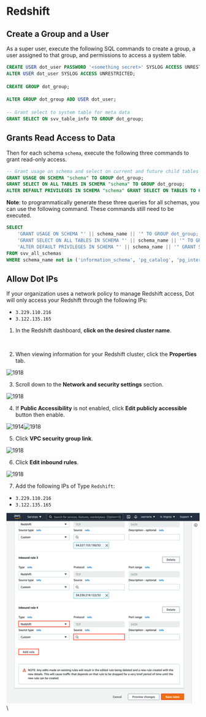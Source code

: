 # Redshift

## Create a Group and a User

As a super user, execute the following SQL commands to create a group, a user assigned to that group, and permissions to access a system table.

```sql
CREATE USER dot_user PASSWORD '<something secret>' SYSLOG ACCESS UNRESTRICTED;
ALTER USER dot_user SYSLOG ACCESS UNRESTRICTED;

CREATE GROUP dot_group;

ALTER GROUP dot_group ADD USER dot_user;

-- Grant select to system table for meta data
GRANT SELECT ON svv_table_info TO GROUP dot_group;
```



## Grants Read Access to Data

Then for each schema `schema`, execute the following three commands to grant read-only access.

```sql
-- Grant usage on schema and select on current and future child tables
GRANT USAGE ON SCHEMA "schema" TO GROUP dot_group;
GRANT SELECT ON ALL TABLES IN SCHEMA "schema" TO GROUP dot_group;
ALTER DEFAULT PRIVILEGES IN SCHEMA "schema" GRANT SELECT ON TABLES TO GROUP dot_group;
```



**Note**: to programmatically generate these three queries for all schemas, you can use the following command. These commands still need to be executed.

```sql
SELECT 
    'GRANT USAGE ON SCHEMA "' || schema_name || '" TO GROUP dot_group;' || '\n' ||
    'GRANT SELECT ON ALL TABLES IN SCHEMA "' || schema_name || '" TO GROUP dot_group;' || '\n' ||
    'ALTER DEFAULT PRIVILEGES IN SCHEMA "' || schema_name || '" GRANT SELECT ON TABLES TO GROUP dot_group;' AS single_schema_statement
FROM svv_all_schemas
WHERE schema_name not in ('information_schema', 'pg_catalog', 'pg_internal');
```

## Allow Dot IPs

If your organization uses a network policy to manage Redshift access, Dot will only access your Redshift through the following IPs:

* `3.229.110.216`
* `3.122.135.165`

1. In the Redshift dashboard, **click on the desired cluster name**.

<div align="left"><figure><img src="https://files.readme.io/39a5a42-1.png" alt="" width="375"><figcaption></figcaption></figure></div>

2. When viewing information for your Redshift cluster, click the **Properties** tab.

![1918](https://files.readme.io/fcb267a-2.png)

3. Scroll down to the **Network and security settings** section.

![1918](https://files.readme.io/7ed17e1-Screen_Shot_2021-04-19_at_3.13.51_PM.png)

4. If **Public Accessibility** is not enabled, click **Edit publicly accessible** button then enable.

![1914](https://files.readme.io/a7472c2-4.png)![1918](https://files.readme.io/a18855d-3_-_publicly_accessible.png)

5. Click **VPC security group link**.

![1918](https://files.readme.io/c321c34-3.png)

6. Click **Edit inbound rules**.

![1918](https://files.readme.io/fcced0a-5.png)

7. Add the following IPs of Type `Redshift`:

* `3.229.110.216`
* `3.122.135.165`

![](<../../.gitbook/assets/image (1) (1) (1) (1).png>)\


